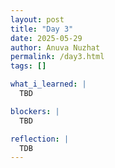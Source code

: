 ```yaml
--- 
layout: post
title: "Day 3"
date: 2025-05-29
author: Anuva Nuzhat
permalink: /day3.html
tags: []

what_i_learned: |
  TBD

blockers: |
  TBD

reflection: |
  TDB
---
```


